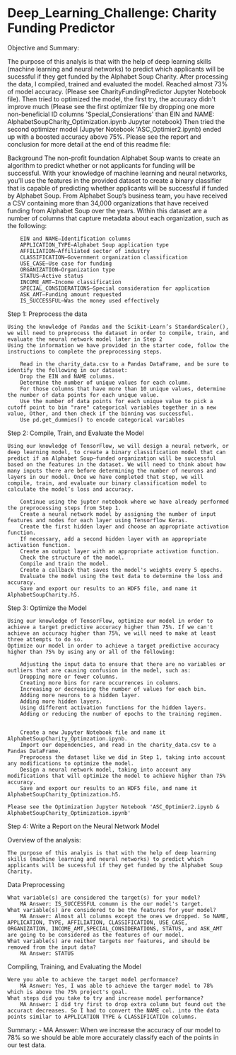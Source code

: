 # Deep_Learning_Challenge: Charity Funding Predictor

Objective and Summary:

The purpose of this analyis is that with the help of deep learning skills (machine learning and neural networks) to predict which applicants will be sucessful if they get funded by the Alphabet Soup Charity.
After processing the data, I compiled, trained and evaluated the model. Reached almost 73% of model accuracy. (Please see CharityFundingPredictor Jupyter Notebook file). 
Then tried to optimized the model, the first try, the accuracy didn't improve much (Please see the first optimizer file by dropping one more non-beneficial ID columns 'Special_Consierations' than EIN and NAME: AlphabetSoupCharity_Optimization.ipynb Jupyter notebook)
Then tried the second optimizer model (Jupyter Notebook 'ASC_Optimier2.ipynb) ended up with a boosted accuracy above 75%.
Please see the report and conclusion for more detail at the end of this readme file:


Background
	The non-profit foundation Alphabet Soup wants to create an algorithm to predict whether or not applicants for funding will be successful. With your knowledge of machine learning and neural networks, you’ll use the features in the provided dataset to create a binary classifier that is capable of predicting whether applicants will be successful if funded by Alphabet Soup.
	From Alphabet Soup’s business team, you have received a CSV containing more than 34,000 organizations that have received funding from Alphabet Soup over the years. Within this dataset are a number of columns that capture metadata about each organization, such as the following:

		EIN and NAME—Identification columns
		APPLICATION_TYPE—Alphabet Soup application type
		AFFILIATION—Affiliated sector of industry
		CLASSIFICATION—Government organization classification
		USE_CASE—Use case for funding
		ORGANIZATION—Organization type
		STATUS—Active status
		INCOME_AMT—Income classification
		SPECIAL_CONSIDERATIONS—Special consideration for application
		ASK_AMT—Funding amount requested
		IS_SUCCESSFUL—Was the money used effectively


Step 1: Preprocess the data

	Using the knowledge of Pandas and the Scikit-Learn’s StandardScaler(), we will need to preprocess the dataset in order to compile, train, and evaluate the neural network model later in Step 2
	Using the information we have provided in the starter code, follow the instructions to complete the preprocessing steps.

		Read in the charity_data.csv to a Pandas DataFrame, and be sure to identify the following in our dataset:
		Drop the EIN and NAME columns.
		Determine the number of unique values for each column.
		For those columns that have more than 10 unique values, determine the number of data points for each unique value.
		Use the number of data points for each unique value to pick a cutoff point to bin "rare" categorical variables together in a new value, Other, and then check if the binning was successful.
		Use pd.get_dummies() to encode categorical variables

Step 2: Compile, Train, and Evaluate the Model
	
	Using our knowledge of TensorFlow, we will design a neural network, or deep learning model, to create a binary classification model that can predict if an Alphabet Soup–funded organization will be successful based on the features in the dataset. We will need to think about how many inputs there are before determining the number of neurons and layers in our model. Once we have completed that step, we will compile, train, and evaluate our binary classification model to calculate the model’s loss and accuracy.

		Continue using the jupter notebook where we have already performed the preprocessing steps from Step 1.
		Create a neural network model by assigning the number of input features and nodes for each layer using Tensorflow Keras.
		Create the first hidden layer and choose an appropriate activation function.
		If necessary, add a second hidden layer with an appropriate activation function.
		Create an output layer with an appropriate activation function.
		Check the structure of the model.
		Compile and train the model.
		Create a callback that saves the model's weights every 5 epochs.
		Evaluate the model using the test data to determine the loss and accuracy.
		Save and export our results to an HDF5 file, and name it AlphabetSoupCharity.h5.

Step 3: Optimize the Model

	Using our knowledge of TensorFlow, optimize our model in order to achieve a target predictive accuracy higher than 75%. If we can't achieve an accuracy higher than 75%, we will need to make at least three attempts to do so.
	Optimize our model in order to achieve a target predictive accuracy higher than 75% by using any or all of the following:

		Adjusting the input data to ensure that there are no variables or outliers that are causing confusion in the model, such as:
		Dropping more or fewer columns.
		Creating more bins for rare occurrences in columns.
		Increasing or decreasing the number of values for each bin.
		Adding more neurons to a hidden layer.
		Adding more hidden layers.
		Using different activation functions for the hidden layers.
		Adding or reducing the number of epochs to the training regimen.


		Create a new Jupyter Notebook file and name it AlphabetSoupCharity_Optimzation.ipynb.
		Import our dependencies, and read in the charity_data.csv to a Pandas DataFrame.
		Preprocess the dataset like we did in Step 1, taking into account any modifications to optimize the model.
		Design a neural network model, taking into account any modifications that will optimize the model to achieve higher than 75% accuracy.
		Save and export our results to an HDF5 file, and name it AlphabetSoupCharity_Optimization.h5.

	Please see the Optimization Jupyter Notebook 'ASC_Optimier2.ipynb & AlphabetSoupCharity_Optimization.ipynb'

Step 4: Write a Report on the Neural Network Model

Overview of the analysis:
	
	The purpose of this analyis is that with the help of deep learning skills (machine learning and neural networks) to predict which applicants will be sucessful if they get funded by the Alphabet Soup Charity.

Data Preprocessing
	
	What variable(s) are considered the target(s) for your model?
		MA Answer: IS_SUCCESSFUL comumn is the our model's target.
	What variable(s) are considered to be the features for your model?
		MA Answer: Almost all columns except the ones we dropped. So NAME, APPLICATION, TYPE, AFFILIATION, CLASSIFICATION, USE_CASE, ORGANIZATION, INCOME_AMT,SPECIAL_CONSIDERATIONS, STATUS, and ASK_AMT are going to be considered as the features of our model.
	What variable(s) are neither targets nor features, and should be removed from the input data?
		MA Answer: STATUS
	
Compiling, Training, and Evaluating the Model
	
	Were you able to achieve the target model performance?
		MA Asnwer: Yes, I was able to achieve the targer model to 78% which is above the 75% project's goal.
	What steps did you take to try and increase model performance?
		MA Answer: I did try first to drop extra column but found out the accuract decreases. So I had to convert the NAME col. into the data points similar to APPLICATION TYPE & CLASSIFICATIOn columns.

Summary:
	- MA Answer: When we increase the accuracy of our model to 78% so we should be able more accurately classify each of the points in our test data. 